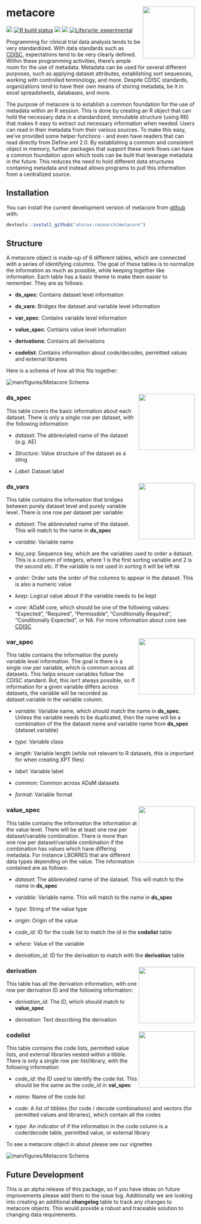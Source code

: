 
<!-- README.md is generated from README.Rmd. Please edit that file -->

# metacore <a href='https://github.com/atorus-research/metacore'><img src="man/figures/metacore.PNG" align="right" height="139"/></a>

<!-- badges: start -->

[<img src="https://img.shields.io/badge/Slack-RValidationHub-blue?style=flat&logo=slack">](https://RValidationHub.slack.com)
[![R build
status](https://github.com/atorus-research/metacore/workflows/R-CMD-check/badge.svg)](https://github.com/atorus-research/xportr/actions?workflow=R-CMD-check)
[<img src="https://img.shields.io/codecov/c/github/atorus-research/metacore">](https://codecov.io/gh/atorus-research/metacore)
[<img src="https://img.shields.io/badge/License-MIT-blue.svg">](https://github.com/atorus-research/metacore/blob/master/LICENSE)
[![Lifecycle:
experimental](https://img.shields.io/badge/lifecycle-experimental-orange.svg)](https://lifecycle.r-lib.org/articles/stages.html#experimental-1)
<!-- badges: end -->

Programming for clinical trial data analysis tends to be very
standardized. With data standards such as
[CDISC](https://www.cdisc.org/), expectations tend to be very clearly
defined. Within these programming activities, there’s ample room for the
use of metadata. Metadata can be used for several different purposes,
such as applying dataset attributes, establishing sort sequences,
working with controlled terminology, and more. Despite CDISC standards,
organizations tend to have their own means of storing metadata, be it in
excel spreadsheets, databases, and more.

The purpose of metacore is to establish a common foundation for the use
of metadata within an R session. This is done by creating an R object
that can hold the necessary data in a standardized, immutable structure
(using R6) that makes it easy to extract out necessary information when
needed. Users can read in their metadata from their various sources. To
make this easy, we’ve provided some helper functions - and even have
readers that can read directly from Define.xml 2.0. By establishing a
common and consistent object in memory, further packages that support
these work flows can have a common foundation upon which tools can be
built that leverage metadata in the future. This reduces the need to
hold different data structures containing metadata and instead allows
programs to pull this information from a centralized source.

## Installation

You can install the current development version of metacore from
[github](https://github.com/atorus-research/metacore) with:

``` r
devtools::install_github("atorus-research/metacore")
```

## Structure

A metacore object is made-up of 6 different tables, which are connected
with a series of identifying columns. The goal of these tables is to
normalize the information as much as possible, while keeping together
like information. Each table has a basic theme to make them easier to
remember. They are as follows:

-   **ds\_spec**: Contains dataset level information

-   **ds\_vars**: Bridges the dataset and variable level information

-   **var\_spec**: Contains variable level information

-   **value\_spec**: Contains value level information

-   **derivations**: Contains all derivations

-   **codelist**: Contains information about code/decodes, permitted
    values and external libraries

Here is a schema of how all this fits together:

![](man/figures/schema-colors.png "man/figures/Metacore Schema")

### ds\_spec <img src="man/figures/labeled-ds_spec.png" align="right" height="150"/>

This table covers the basic information about each dataset. There is
only a single row per dataset, with the following information:

-   *dataset*: The abbreviated name of the dataset (e.g. AE)

-   *Structure*: Value structure of the dataset as a sting

-   *Label*: Dataset label

### ds\_vars <img src="man/figures/labeled-ds_vars.png" align="right" height="150"/>

This table contains the information that bridges between purely dataset
level and purely variable level. There is one row per dataset per
variable:

-   *dataset*: The abbreviated name of the dataset. This will match to
    the name in **ds\_spec**

-   *variable*: Variable name

-   *key\_seq*: Sequence key, which are the variables used to order a
    dataset. This is a column of integers, where 1 is the first sorting
    variable and 2 is the second etc. If the variable is not used in
    sorting it will be left `NA`

-   *order*: Order sets the order of the columns to appear in the
    dataset. This is also a numeric value

-   *keep*: Logical value about if the variable needs to be kept

-   *core*: ADaM core, which should be one of the following values:
    “Expected”, “Required”, “Permissible”, “Conditionally Required”,
    “Conditionally Expected”, or NA. For more information about core see
    [CDISC](https://www.cdisc.org/standards/foundational/adam)

### var\_spec <img src="man/figures/labeled-var_spec.png" align="right" height="150"/>

This table contains the information the purely variable level
information. The goal is there is a single row per variable, which is
common across all datasets. This helps ensure variables follow the CDISC
standard. But, this isn’t always possible, so if information for a given
variable differs across datasets, the variable will be recorded as
dataset.variable in the variable column.

-   *variable*: Variable name, which should match the name in
    **ds\_spec**. Unless the variable needs to be duplicated, then the
    name will be a combination of the the dataset name and variable name
    from **ds\_spec** (dataset.variable)

-   *type*: Variable class

-   *length*: Variable length (while not relevant to R datasets, this is
    important for when creating XPT files)

-   *label*: Variable label

-   *common*: Common across ADaM datasets

-   *format*: Variable format

### value\_spec <img src="man/figures/labeled-value_spec.png" align="right" height="150"/>

This table contains the information the information at the value level.
There will be at least one row per dataset/variable combination. There
is more than one row per dataset/variable combination if the combination
has values which have differing metadata. For instance LBORRES that are
different data types depending on the value. The information contained
are as follows:

-   *dataset*: The abbreviated name of the dataset. This will match to
    the name in **ds\_spec**

-   *variable*: Variable name. This will match to the name in
    **ds\_spec**

-   *type*: String of the value type

-   *origin*: Origin of the value

-   *code\_id*: ID for the code list to match the id in the **codelist**
    table

-   *where*: Value of the variable

-   *derivation\_id*: ID for the derivation to match with the
    **derivation** table

### derivation <img src="man/figures/labeled-derivation.png" align="right" height="150"/>

This table has all the derivation information, with one row per
derivation ID and the following information:

-   *derivation\_id*: The ID, which should match to **value\_spec**

-   *derivation*: Text describing the derivation

### codelist <img src="man/figures/labeled-code_list.png" align="right" height="150"/>

This table contains the code lists, permitted value lists, and external
libraries nested within a tibble. There is only a single row per
list/library, with the following information:

-   *code\_id*: the ID used to identify the code list. This should be
    the same as the *code\_id* in **val\_spec**

-   *name*: Name of the code list

-   *code*: A list of tibbles (for code / decode combinations) and
    vectors (for permitted values and libraries), which contain all the
    codes

-   *type*: An indicator of if the information in the code column is a
    code/decode table, permitted value, or external library

To see a metacore object in about please see our vignettes

![](man/figures/labeled-schema.png "man/figures/Metacore Schema")

## Future Development

This is an alpha release of this package, so if you have ideas on future
improvements please add them to the issue log. Additionally we are
looking into creating an additional **changelog** table to track any
changes to metacore objects. This would provide a robust and traceable
solution to changing data requirements.
